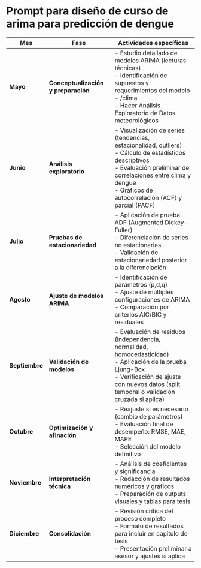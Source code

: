 # Prompt para diseño de curso de arima para predicción de dengue  

| **Mes**        | **Fase**                            | **Actividades específicas**                                                                                                                                                                                                                                               |
| -------------- | ----------------------------------- | ------------------------------------------------------------------------------------------------------------------------------------------------------------------------------------------------------------------------------------------------------------------------- |
| **Mayo**       | **Conceptualización y preparación** | - Estudio detallado de modelos ARIMA (lecturas técnicas)<br>- Identificación de supuestos y requerimientos del modelo<br>- /clima<br>- Hacer Análisis Exploratorio de Datos. meteorológicos|
| **Junio**      | **Análisis exploratorio**           | - Visualización de series (tendencias, estacionalidad, outliers)<br>- Cálculo de estadísticos descriptivos<br>- Evaluación preliminar de correlaciones entre clima y dengue<br>- Gráficos de autocorrelación (ACF) y parcial (PACF)                                       |
| **Julio**      | **Pruebas de estacionariedad**      | - Aplicación de prueba ADF (Augmented Dickey-Fuller)<br>- Diferenciación de series no estacionarias<br>- Validación de estacionariedad posterior a la diferenciación                                                                                                      |
| **Agosto**     | **Ajuste de modelos ARIMA**         | - Identificación de parámetros (p,d,q)<br>- Ajuste de múltiples configuraciones de ARIMA<br>- Comparación por criterios AIC/BIC y residuales                                                                                                                              |
| **Septiembre** | **Validación de modelos**           | - Evaluación de residuos (independencia, normalidad, homocedasticidad)<br>- Aplicación de la prueba Ljung-Box<br>- Verificación de ajuste con nuevos datos (split temporal o validación cruzada si aplica)                                                                |
| **Octubre**    | **Optimización y afinación**        | - Reajuste si es necesario (cambio de parámetros)<br>- Evaluación final de desempeño: RMSE, MAE, MAPE<br>- Selección del modelo definitivo                                                                                                                                |
| **Noviembre**  | **Interpretación técnica**          | - Análisis de coeficientes y significancia<br>- Redacción de resultados numéricos y gráficos<br>- Preparación de outputs visuales y tablas para tesis                                                                                                                     |
| **Diciembre**  | **Consolidación**                   | - Revisión crítica del proceso completo<br>- Formato de resultados para incluir en capítulo de tesis<br>- Presentación preliminar a asesor y ajustes si aplica                                                                                                            |

